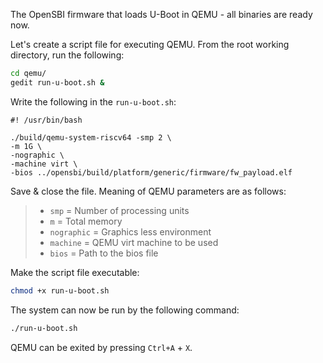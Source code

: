 The OpenSBI firmware that loads U-Boot in QEMU - all binaries are ready now.

Let's create a script file for executing QEMU. From the root working directory, run the following:
``` bash
cd qemu/
gedit run-u-boot.sh &
```

Write the following in the `run-u-boot.sh`:
```
#! /usr/bin/bash

./build/qemu-system-riscv64 -smp 2 \
-m 1G \
-nographic \
-machine virt \
-bios ../opensbi/build/platform/generic/firmware/fw_payload.elf
```
Save & close the file. Meaning of QEMU parameters are as follows:

> - `smp` = Number of processing units
> - `m` = Total memory
> - `nographic` = Graphics less environment
> - `machine` = QEMU virt machine to be used
> - `bios` = Path to the bios file

Make the script file executable:
``` bash
chmod +x run-u-boot.sh
```

The system can now be run by the following command:
``` bash
./run-u-boot.sh
```

QEMU can be exited by pressing `Ctrl+A` + `X`.
